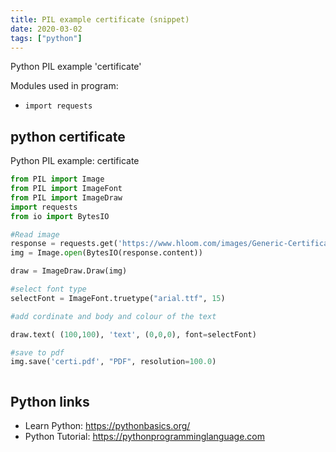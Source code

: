 ```yaml
---
title: PIL example certificate (snippet)
date: 2020-03-02
tags: ["python"]
---
```

Python PIL example 'certificate'


Modules used in program: 
* `import requests`

## python certificate

Python PIL example: certificate

```python
from PIL import Image
from PIL import ImageFont
from PIL import ImageDraw
import requests
from io import BytesIO

#Read image
response = requests.get('https://www.hloom.com/images/Generic-Certificate-of-Completion.jpg')
img = Image.open(BytesIO(response.content))

draw = ImageDraw.Draw(img)

#select font type
selectFont = ImageFont.truetype("arial.ttf", 15)

#add cordinate and body and colour of the text

draw.text( (100,100), 'text', (0,0,0), font=selectFont)

#save to pdf
img.save('certi.pdf', "PDF", resolution=100.0)



```

## Python links

- Learn Python: https://pythonbasics.org/
- Python Tutorial: https://pythonprogramminglanguage.com
